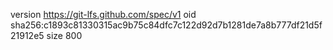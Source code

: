 version https://git-lfs.github.com/spec/v1
oid sha256:c1893c81330315ac9b75c84dfc7c122d92d7b1281de7a8b777df21d5f21912e5
size 800
